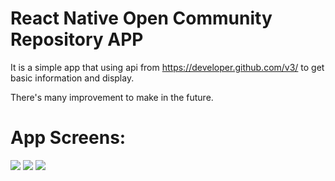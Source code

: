 # React Native Open Community Repository APP
It is a simple app that using api from https://developer.github.com/v3/ to get basic information and display.

There's many improvement to make in the future.

# App Screens:
<img src="https://scontent.fkul10-1.fna.fbcdn.net/v/t1.15752-9/71083487_465730397363429_8124875352800493568_n.png?_nc_cat=105&_nc_oc=AQlEoLDGGM47GeNUF-5ESqxCcAdosa_dLHZACMT2zutwrYn7sCygXu-WkOTaaIA4v1o&_nc_ht=scontent.fkul10-1.fna&oh=79fab360f61994f110430f120d17c155&oe=5E303CE9" />

<img src="https://scontent.fkul10-1.fna.fbcdn.net/v/t1.15752-9/70774493_387215392198557_5780110482367053824_n.png?_nc_cat=107&_nc_oc=AQksF63xTaVY8hJBxzjO_AQAIsvZCM6CTyM-g0ud4ASVNt3v9nRHcuBwkboGkJ268OI&_nc_ht=scontent.fkul10-1.fna&oh=03b1b16777a869d6727947a48ff620d0&oe=5E3AD36F" />

<img src="https://scontent.fkul10-1.fna.fbcdn.net/v/t1.15752-9/71133167_395381174458052_4797802155547295744_n.png?_nc_cat=110&_nc_oc=AQmviveE_IdLQTAYk6R9Ws5I7nLdTnEQDxNwZywJgtQzYnDIitJF5yZZhrYN-Rj2kvU&_nc_ht=scontent.fkul10-1.fna&oh=62bd9c5cf53c6ecd6bb8b4640638e9a0&oe=5DFAEFE5" />
